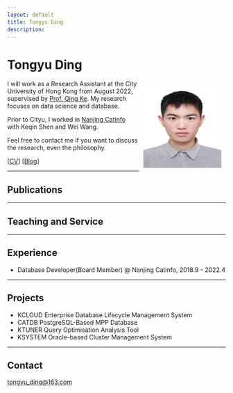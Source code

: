 ```yaml
---
layout: default
title: Tongyu Ding
description: 
---
```


# Tongyu Ding
<img src="/static/dty.jpg" alt="TY" style="width: 180px; height: 192px; float: right; margin: 10px"/>

I will work as a Research Assistant at the City University of Hong Kong from August 2022, supervised by [Prof. Qing Ke](https://qke.github.io/). My research focuses on data science and database.

Prior to Cityu, I worked in [Nanjing Catinfo](https://www.catinfo.cn/) with Keqin Shen and Wei Wang.

Feel free to contact me if you want to discuss the research, even the philosophy.


[[CV](/ding_cv.pdf)] [[Blog](https://www.zhihu.com/people/shui-jing-dong)]

---

## Publications

---

## Teaching and Service


---

## Experience

- Database Developer(Board Member) @ Nanjing Catinfo, 2018.9 - 2022.4

---

## Projects

- KCLOUD   Enterprise Database Lifecycle Management System 
- CATDB    PostgreSQL-Based MPP Database
- KTUNER   Query Optimisation Analysis Tool
- KSYSTEM  Oracle-based Cluster Management System

---

## Contact

tongyu_ding@163.com
